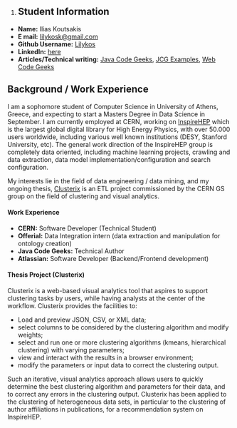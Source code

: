 1. ## Student Information
* **Name:** Ilias Koutsakis
* **E mail:** lilykosk@gmail.com
* **Github Username:** [Lilykos](https://github.com/Lilykos)
* **LinkedIn:** [here](https://gr.linkedin.com/in/lilykos)
* **Articles/Technical writing:** [Java Code Geeks](http://www.javacodegeeks.com/author/ilias-koutsakis/), [JCG Examples](http://examples.javacodegeeks.com/author/ilias-koutsakis/), [Web Code Geeks](http://www.webcodegeeks.com/author/ilias-koutsakis/)

## Background / Work Experience
I am a sophomore student of Computer Science in University of Athens, Greece, and expecting to start a Masters Degree in Data Science in September. I am currently employed at CERN, working on [InspireHEP](https://github.com/inspirehep) which is the largest global digital library for High Energy Physics, with over 50.000 users worldwide, including various well known institutions (DESY, Stanford University, etc). The general work direction of the InspireHEP group is completely data oriented, including machine learning projects, crawling and data extraction, data model implementation/configuration and search configuration.

My interests lie in the field of data engineering / data mining, and my ongoing thesis, [Clusterix](https://github.com/Lilykos/clusterix) is an ETL project commissioned by the CERN GS group on the field of clustering and visual analytics.

#### Work Experience
* **CERN:** Software Developer (Technical Student)
* **Offerial:** Data Integration intern (data extraction and manipulation for ontology creation)
* **Java Code Geeks:** Technical Author
* **Atlassian:** Software Developer (Backend/Frontend development)

#### Thesis Project (Clusterix)
Clusterix is a web-based visual analytics tool that aspires to support clustering tasks by users, while having analysts at the center of the workflow. Clusterix provides the facilities to:
* Load and preview JSON, CSV, or XML data;
* select columns to be considered by the clustering algorithm and modify weights;
* select and run one or more clustering algorithms (k­means, hierarchical clustering) with varying parameters;
* view and interact with the results in a browser environment;
* modify the parameters or input data to correct the clustering output. 

Such an iterative, visual analytics approach allows users to quickly determine the best clustering algorithm and   parameters for their data, and to correct any errors in the clustering output. Clusterix has been applied to the clustering of heterogeneous data sets, in particular to the clustering of author affiliations in publications, for a recommendation system on InspireHEP.